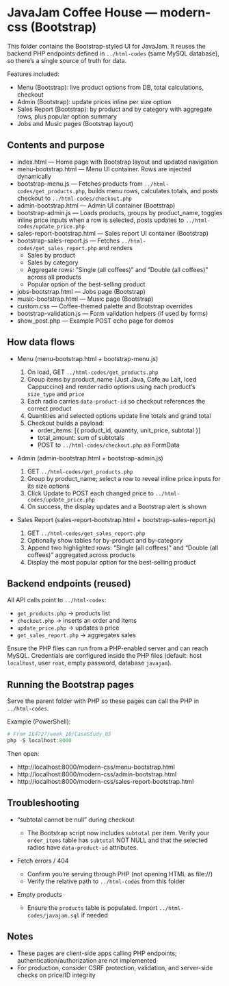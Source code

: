 # JavaJam Coffee House — modern-css (Bootstrap)

This folder contains the Bootstrap-styled UI for JavaJam. It reuses the backend PHP endpoints defined in `../html-codes` (same MySQL database), so there’s a single source of truth for data.

Features included:
- Menu (Bootstrap): live product options from DB, total calculations, checkout
- Admin (Bootstrap): update prices inline per size option
- Sales Report (Bootstrap): by product and by category with aggregate rows, plus popular option summary
- Jobs and Music pages (Bootstrap layout)

## Contents and purpose

- index.html — Home page with Bootstrap layout and updated navigation
- menu-bootstrap.html — Menu UI container. Rows are injected dynamically
- bootstrap-menu.js — Fetches products from `../html-codes/get_products.php`, builds menu rows, calculates totals, and posts checkout to `../html-codes/checkout.php`
- admin-bootstrap.html — Admin UI container (Bootstrap)
- bootstrap-admin.js — Loads products, groups by product_name, toggles inline price inputs when a row is selected, posts updates to `../html-codes/update_price.php`
- sales-report-bootstrap.html — Sales report UI container (Bootstrap)
- bootstrap-sales-report.js — Fetches `../html-codes/get_sales_report.php` and renders
  - Sales by product
  - Sales by category
  - Aggregate rows: “Single (all coffees)” and “Double (all coffees)” across all products
  - Popular option of the best-selling product
- jobs-bootstrap.html — Jobs page (Bootstrap)
- music-bootstrap.html — Music page (Bootstrap)
- custom.css — Coffee-themed palette and Bootstrap overrides
- bootstrap-validation.js — Form validation helpers (if used by forms)
- show_post.php — Example POST echo page for demos

## How data flows

- Menu (menu-bootstrap.html + bootstrap-menu.js)
  1) On load, GET `../html-codes/get_products.php`
  2) Group items by product_name (Just Java, Cafe au Lait, Iced Cappuccino) and render radio options using each product’s `size_type` and `price`
  3) Each radio carries `data-product-id` so checkout references the correct product
  4) Quantities and selected options update line totals and grand total
  5) Checkout builds a payload:
     - order_items: [{ product_id, quantity, unit_price, subtotal }]
     - total_amount: sum of subtotals
     - POST to `../html-codes/checkout.php` as FormData

- Admin (admin-bootstrap.html + bootstrap-admin.js)
  1) GET `../html-codes/get_products.php`
  2) Group by product_name; select a row to reveal inline price inputs for its size options
  3) Click Update to POST each changed price to `../html-codes/update_price.php`
  4) On success, the display updates and a Bootstrap alert is shown

- Sales Report (sales-report-bootstrap.html + bootstrap-sales-report.js)
  1) GET `../html-codes/get_sales_report.php`
  2) Optionally show tables for by-product and by-category
  3) Append two highlighted rows: “Single (all coffees)” and “Double (all coffees)” aggregated across products
  4) Display the most popular option for the best-selling product

## Backend endpoints (reused)

All API calls point to `../html-codes`:
- `get_products.php` → products list
- `checkout.php` → inserts an order and items
- `update_price.php` → updates a price
- `get_sales_report.php` → aggregates sales

Ensure the PHP files can run from a PHP-enabled server and can reach MySQL. Credentials are configured inside the PHP files (default: host `localhost`, user `root`, empty password, database `javajam`).

## Running the Bootstrap pages

Serve the parent folder with PHP so these pages can call the PHP in `../html-codes`.

Example (PowerShell):
```powershell
# From IE4727/week_10/CaseStudy_05
php -S localhost:8000
```
Then open:
- http://localhost:8000/modern-css/menu-bootstrap.html
- http://localhost:8000/modern-css/admin-bootstrap.html
- http://localhost:8000/modern-css/sales-report-bootstrap.html

## Troubleshooting

- “subtotal cannot be null” during checkout
  - The Bootstrap script now includes `subtotal` per item. Verify your `order_items` table has `subtotal` NOT NULL and that the selected radios have `data-product-id` attributes.

- Fetch errors / 404
  - Confirm you’re serving through PHP (not opening HTML as file://)
  - Verify the relative path to `../html-codes` from this folder

- Empty products
  - Ensure the `products` table is populated. Import `../html-codes/javajam.sql` if needed

## Notes

- These pages are client-side apps calling PHP endpoints; authentication/authorization are not implemented
- For production, consider CSRF protection, validation, and server-side checks on price/ID integrity
